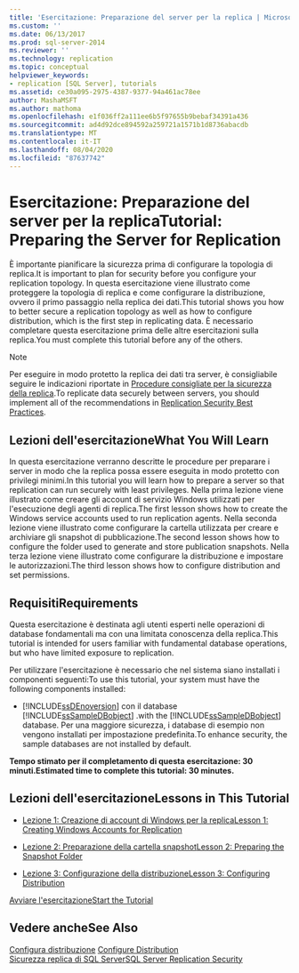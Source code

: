 ```yaml
---
title: 'Esercitazione: Preparazione del server per la replica | Microsoft Docs'
ms.custom: ''
ms.date: 06/13/2017
ms.prod: sql-server-2014
ms.reviewer: ''
ms.technology: replication
ms.topic: conceptual
helpviewer_keywords:
- replication [SQL Server], tutorials
ms.assetid: ce30a095-2975-4387-9377-94a461ac78ee
author: MashaMSFT
ms.author: mathoma
ms.openlocfilehash: e1f036ff2a111ee6b5f97655b9bebaf34391a436
ms.sourcegitcommit: ad4d92dce894592a259721a1571b1d8736abacdb
ms.translationtype: MT
ms.contentlocale: it-IT
ms.lasthandoff: 08/04/2020
ms.locfileid: "87637742"
---
```

# <a name="tutorial-preparing-the-server-for-replication"></a><span data-ttu-id="55cc2-102">Esercitazione: Preparazione del server per la replica</span><span class="sxs-lookup"><span data-stu-id="55cc2-102">Tutorial: Preparing the Server for Replication</span></span>
  <span data-ttu-id="55cc2-103">È importante pianificare la sicurezza prima di configurare la topologia di replica.</span><span class="sxs-lookup"><span data-stu-id="55cc2-103">It is important to plan for security before you configure your replication topology.</span></span> <span data-ttu-id="55cc2-104">In questa esercitazione viene illustrato come proteggere la topologia di replica e come configurare la distribuzione, ovvero il primo passaggio nella replica dei dati.</span><span class="sxs-lookup"><span data-stu-id="55cc2-104">This tutorial shows you how to better secure a replication topology as well as how to configure distribution, which is the first step in replicating data.</span></span> <span data-ttu-id="55cc2-105">È necessario completare questa esercitazione prima delle altre esercitazioni sulla replica.</span><span class="sxs-lookup"><span data-stu-id="55cc2-105">You must complete this tutorial before any of the others.</span></span>  
  
> [!NOTE]  
>  <span data-ttu-id="55cc2-106">Per eseguire in modo protetto la replica dei dati tra server, è consigliabile seguire le indicazioni riportate in [Procedure consigliate per la sicurezza della replica](security/replication-security-best-practices.md).</span><span class="sxs-lookup"><span data-stu-id="55cc2-106">To replicate data securely between servers, you should implement all of the recommendations in [Replication Security Best Practices](security/replication-security-best-practices.md).</span></span>  
  
## <a name="what-you-will-learn"></a><span data-ttu-id="55cc2-107">Lezioni dell'esercitazione</span><span class="sxs-lookup"><span data-stu-id="55cc2-107">What You Will Learn</span></span>  
 <span data-ttu-id="55cc2-108">In questa esercitazione verranno descritte le procedure per preparare i server in modo che la replica possa essere eseguita in modo protetto con privilegi minimi.</span><span class="sxs-lookup"><span data-stu-id="55cc2-108">In this tutorial you will learn how to prepare a server so that replication can run securely with least privileges.</span></span> <span data-ttu-id="55cc2-109">Nella prima lezione viene illustrato come creare gli account di servizio Windows utilizzati per l'esecuzione degli agenti di replica.</span><span class="sxs-lookup"><span data-stu-id="55cc2-109">The first lesson shows how to create the Windows service accounts used to run replication agents.</span></span> <span data-ttu-id="55cc2-110">Nella seconda lezione viene illustrato come configurare la cartella utilizzata per creare e archiviare gli snapshot di pubblicazione.</span><span class="sxs-lookup"><span data-stu-id="55cc2-110">The second lesson shows how to configure the folder used to generate and store publication snapshots.</span></span> <span data-ttu-id="55cc2-111">Nella terza lezione viene illustrato come configurare la distribuzione e impostare le autorizzazioni.</span><span class="sxs-lookup"><span data-stu-id="55cc2-111">The third lesson shows how to configure distribution and set permissions.</span></span>  
  
## <a name="requirements"></a><span data-ttu-id="55cc2-112">Requisiti</span><span class="sxs-lookup"><span data-stu-id="55cc2-112">Requirements</span></span>  
 <span data-ttu-id="55cc2-113">Questa esercitazione è destinata agli utenti esperti nelle operazioni di database fondamentali ma con una limitata conoscenza della replica.</span><span class="sxs-lookup"><span data-stu-id="55cc2-113">This tutorial is intended for users familiar with fundamental database operations, but who have limited exposure to replication.</span></span>  
  
 <span data-ttu-id="55cc2-114">Per utilizzare l'esercitazione è necessario che nel sistema siano installati i componenti seguenti:</span><span class="sxs-lookup"><span data-stu-id="55cc2-114">To use this tutorial, your system must have the following components installed:</span></span>  
  
-   [!INCLUDE[ssDEnoversion](../../includes/ssdenoversion-md.md)] <span data-ttu-id="55cc2-115">con il database [!INCLUDE[ssSampleDBobject](../../includes/sssampledbobject-md.md)] .</span><span class="sxs-lookup"><span data-stu-id="55cc2-115">with the [!INCLUDE[ssSampleDBobject](../../includes/sssampledbobject-md.md)] database.</span></span> <span data-ttu-id="55cc2-116">Per una maggiore sicurezza, i database di esempio non vengono installati per impostazione predefinita.</span><span class="sxs-lookup"><span data-stu-id="55cc2-116">To enhance security, the sample databases are not installed by default.</span></span>  
  
 <span data-ttu-id="55cc2-117">**Tempo stimato per il completamento di questa esercitazione: 30 minuti.**</span><span class="sxs-lookup"><span data-stu-id="55cc2-117">**Estimated time to complete this tutorial: 30 minutes.**</span></span>  
  
## <a name="lessons-in-this-tutorial"></a><span data-ttu-id="55cc2-118">Lezioni dell'esercitazione</span><span class="sxs-lookup"><span data-stu-id="55cc2-118">Lessons in This Tutorial</span></span>  
  
-   [<span data-ttu-id="55cc2-119">Lezione 1: Creazione di account di Windows per la replica</span><span class="sxs-lookup"><span data-stu-id="55cc2-119">Lesson 1: Creating Windows Accounts for Replication</span></span>](lesson-1-creating-windows-accounts-for-replication.md)  
  
-   [<span data-ttu-id="55cc2-120">Lezione 2: Preparazione della cartella snapshot</span><span class="sxs-lookup"><span data-stu-id="55cc2-120">Lesson 2: Preparing the Snapshot Folder</span></span>](lesson-2-preparing-the-snapshot-folder.md)  
  
-   [<span data-ttu-id="55cc2-121">Lezione 3: Configurazione della distribuzione</span><span class="sxs-lookup"><span data-stu-id="55cc2-121">Lesson 3: Configuring Distribution</span></span>](lesson-3-configuring-distribution.md)  
  
 [<span data-ttu-id="55cc2-122">Avviare l'esercitazione</span><span class="sxs-lookup"><span data-stu-id="55cc2-122">Start the Tutorial</span></span>](lesson-1-creating-windows-accounts-for-replication.md)  
  
## <a name="see-also"></a><span data-ttu-id="55cc2-123">Vedere anche</span><span class="sxs-lookup"><span data-stu-id="55cc2-123">See Also</span></span>  
 <span data-ttu-id="55cc2-124">[Configura distribuzione](configure-distribution.md) </span><span class="sxs-lookup"><span data-stu-id="55cc2-124">[Configure Distribution](configure-distribution.md) </span></span>  
 [<span data-ttu-id="55cc2-125">Sicurezza replica di SQL Server</span><span class="sxs-lookup"><span data-stu-id="55cc2-125">SQL Server Replication Security</span></span>](security/view-and-modify-replication-security-settings.md)  
  
  
